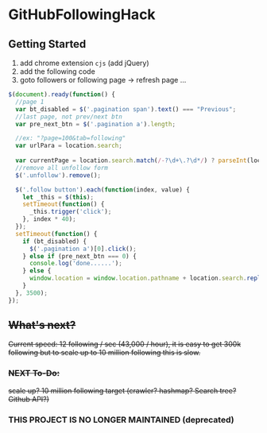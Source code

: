 # GitHubFollowingHack


## Getting Started

1. add chrome extension `cjs` (add jQuery)
2. add the following code
3. goto followers or following page -> refresh page ... 


```javascript
$(document).ready(function() {
  //page 1
  var bt_disabled = $('.pagination span').text() === "Previous";
  //last page, not prev/next btn
  var pre_next_btn = $('.pagination a').length;

  //ex: "?page=100&tab=following"
  var urlPara = location.search;
  
  var currentPage = location.search.match(/-?\d+\.?\d*/) ? parseInt(location.search.match(/-?\d+\.?\d*/)[0]) : 0;
  //remove all unfollow form
  $('.unfollow').remove();

  $('.follow button').each(function(index, value) {
    let _this = $(this);
    setTimeout(function() {
      _this.trigger('click');
    }, index * 40);
  });
  setTimeout(function() {
    if (bt_disabled) {
      $('.pagination a')[0].click();
    } else if (pre_next_btn === 0) {
      console.log('done......');
    } else {
      window.location = window.location.pathname + location.search.replace(currentPage, currentPage + 1);
    }
  }, 3500);
});


```

## ~~What's next?~~
~~Current speed: 12 following / sec (43,000 / hour), it is easy to get 300k following but to scale up to 10 million following this is slow.~~


### ~~NEXT To-Do:~~
~~scale up? 10 million following target (crawler? hashmap? Search tree? Github API?)~~


### THIS PROJECT IS NO LONGER MAINTAINED (deprecated)
